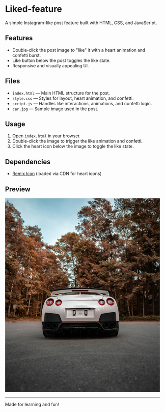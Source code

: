 # Liked-feature

A simple Instagram-like post feature built with HTML, CSS, and JavaScript.

## Features

- Double-click the post image to "like" it with a heart animation and confetti burst.
- Like button below the post toggles the like state.
- Responsive and visually appealing UI.

## Files

- `index.html` — Main HTML structure for the post.
- `style.css` — Styles for layout, heart animation, and confetti.
- `script.js` — Handles like interactions, animations, and confetti logic.
- `car.jpg` — Sample image used in the post.

## Usage

1. Open `index.html` in your browser.
2. Double-click the image to trigger the like animation and confetti.
3. Click the heart icon below the image to toggle the like state.

## Dependencies

- [Remix Icon](https://remixicon.com/) (loaded via CDN for heart icons)

## Preview

![Screenshot](car.jpg)

---
Made for learning and fun!